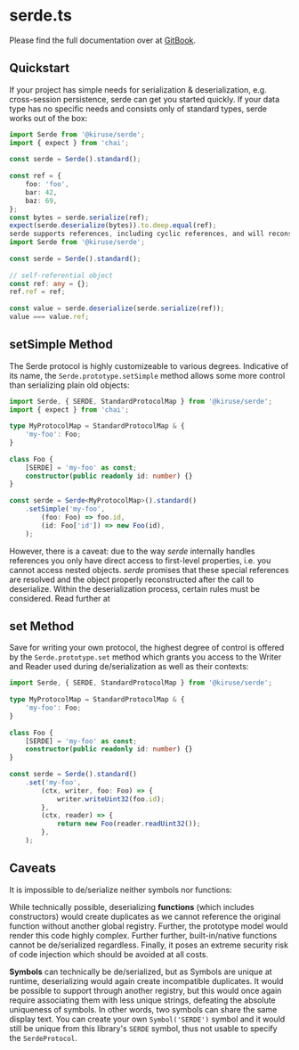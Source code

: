 # serde.ts

Please find the full documentation over at [GitBook](https://kiruse.gitbook.io/serde.ts/).

## Quickstart
If your project has simple needs for serialization & deserialization, e.g. cross-session persistence, serde can get you started quickly.
If your data type has no specific needs and consists only of standard types, serde works out of the box:

```typescript
import Serde from '@kiruse/serde';
import { expect } from 'chai';
​
const serde = Serde().standard();
​
const ref = {
    foo: 'foo',
    bar: 42,
    baz: 69,
};
const bytes = serde.serialize(ref);
expect(serde.deserialize(bytes)).to.deep.equal(ref);
serde supports references, including cyclic references, and will reconstruct an object with identical hierarchy than your input:
import Serde from '@kiruse/serde';
​
const serde = Serde().standard();
​
// self-referential object
const ref: any = {};
ref.ref = ref;
​
const value = serde.deserialize(serde.serialize(ref));
value === value.ref;
```

## setSimple Method
The Serde protocol is highly customizeable to various degrees. Indicative of its name, the `Serde.prototype.setSimple` method allows some more control than serializing plain old objects:

```typescript
import Serde, { SERDE, StandardProtocolMap } from '@kiruse/serde';
import { expect } from 'chai';
​
type MyProtocolMap = StandardProtocolMap & {
    'my-foo': Foo;
}
​
class Foo {
    [SERDE] = 'my-foo' as const;
    constructor(public readonly id: number) {}
}
​
const serde = Serde<MyProtocolMap>().standard()
    .setSimple('my-foo',
        (foo: Foo) => foo.id,
        (id: Foo['id']) => new Foo(id),
    );
```

However, there is a caveat: due to the way *serde* internally handles references you only have direct access to first-level properties, i.e. you cannot access nested objects. *serde* promises that these special references are resolved and the object properly reconstructed after the call to deserialize. Within the deserialization process, certain rules must be considered. Read further at 
​
## set Method
Save for writing your own protocol, the highest degree of control is offered by the `Serde.prototype.set` method which grants you access to the Writer and Reader used during de/serialization as well as their contexts:

```typescript
import Serde, { SERDE, StandardProtocolMap } from '@kiruse/serde';
​
type MyProtocolMap = StandardProtocolMap & {
    'my-foo': Foo;
}
​
class Foo {
    [SERDE] = 'my-foo' as const;
    constructor(public readonly id: number) {}
}
​
const serde = Serde().standard()
    .set('my-foo',
        (ctx, writer, foo: Foo) => {
            writer.writeUint32(foo.id);
        },
        (ctx, reader) => {
            return new Foo(reader.readUint32());
        },
    );
```

## Caveats
It is impossible to de/serialize neither symbols nor functions:

While technically possible, deserializing **functions** (which includes constructors) would create duplicates as we cannot reference the original function without another global registry. Further, the prototype model would render this code highly complex. Further further, built-in/native functions cannot be de/serialized regardless. Finally, it poses an extreme security risk of code injection which should be avoided at all costs.

**Symbols** can technically be de/serialized, but as Symbols are unique at runtime, deserializing would again create incompatible duplicates. It would be possible to support through another registry, but this would once again require associating them with less unique strings, defeating the absolute uniqueness of symbols. In other words, two symbols can share the same display text. You can create your own `Symbol('SERDE')` symbol and it would still be unique from this library's `SERDE` symbol, thus not usable to specify the `SerdeProtocol`.
